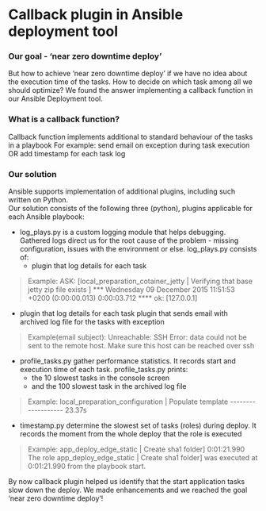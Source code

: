 # Callback plugin in Ansible deployment tool
### Our goal - ‘near zero downtime deploy’
But how to achieve ‘near zero downtime deploy’ if we have no idea about the execution time of the tasks.
How to decide on which task among all we should optimize? 
We found the answer implementing a callback function in our Ansible Deployment tool.

### What is a callback function?
Callback function implements additional to standard behaviour of the tasks in a playbook
For example: send email on exception during task execution OR add timestamp for each task log

### Our solution 
Ansible supports implementation of additional plugins, including such written on Python.   
Our solution consists of the following three (python), plugins applicable for each Ansible playbook:
* log_plays.py is a custom logging module that helps debugging. Gathered logs direct us for the root cause of the problem - missing configuration, issues with the environment or else.
log_plays.py consists of: 
  * plugin that log details for each task 

>  Example:
>  ASK: [local_preparation_cotainer_jetty | Verifying that base jetty zip file exists ] *** 
> 	Wednesday 09 December 2015  11:51:53 +0200 (0:00:00.013)       0:00:03.712 **** 
> 	ok: [127.0.0.1]
 
  * plugin that log details for each task plugin that sends email with archived log file for the tasks with exception 

> Example(email subject): Unreachable: SSH Error: data could not be sent to the remote host. Make sure this host can be reached over ssh
		
* profile_tasks.py gather performance statistics. It records start and execution time of each task. profile_tasks.py prints:
  * the 10 slowest tasks in the console screen
  * and the 100 slowest task in the archived log file
  
>  Example: local_preparation_configuration | Populate template ------------------- 23.37s

* timestamp.py determine the slowest set of tasks (roles) during deploy. It records the moment from the whole deploy that the role is executed

> Example: app_deploy_edge_static | Create sha1 folder] 0:01:21.990 
> The role app_deploy_edge_static | Create sha1 folder] was executed at 0:01:21.990 from the playbook start.

By now callback plugin helped us identify that the start application tasks slow down the deploy. We made enhancements and we reached the goal ‘near zero downtime deploy’!



